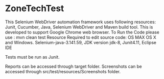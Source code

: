 # ZoneTechTest
This Selenium WebDriver automation framework uses following resources: Junit, Cucumber, Java, Selenium WebDriver and Maven build tool. This is developed to support Google Chrome web browser.
To Run the Code please use : mvn clean test
Resource Required to edit source code: OS MAX OS X and Windows. Selenium-java-3.141.59, JDK version jdk-8, Junit4.11, Eclipse IDE

Tests must be run as Junit.

Reports can be accessed through target folder. Screenshots can be accessed through src/test/resources/Screenshots folder.
